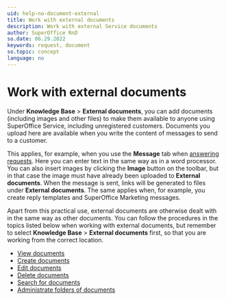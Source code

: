 ```yaml
---
uid: help-no-document-external
title: Work with external documents
description: Work with external Service documents
author: SuperOffice RnD
so.date: 06.29.2022
keywords: request, document
so.topic: concept
language: no
---
```


# Work with external documents

Under **Knowledge Base** > **External documents**, you can add documents (including images and other files) to make them available to anyone using SuperOffice Service, including unregistered customers. Documents you upload here are available when you write the content of messages to send to a customer.

This applies, for example, when you use the **Message** tab when [answering requests][1]. Here you can enter text in the same way as in a word processor. You can also insert images by clicking the **Image** button on the toolbar, but in that case the image must have already been uploaded to **External documents**. When the message is sent, links will be generated to files under **External documents**. The same applies when, for example, you create reply templates and SuperOffice Marketing messages.

Apart from this practical use, external documents are otherwise dealt with in the same way as other documents. You can follow the procedures in the topics listed below when working with external documents, but remember to select **Knowledge Base** > **External documents** first, so that you are working from the correct location.

* [View documents][2]
* [Create documents][3]
* [Edit documents][4]
* [Delete documents][5]
* [Search for documents][6]
* [Administrate folders of documents][7]

<!-- Referenced links -->
[1]: howto/reply.md
[2]: ../../document/learn/in-service/view.md
[3]: ../../document/learn/in-service/create.md
[4]: ../../document/learn/in-service/edit.md
[5]: ../../document/learn/in-service/delete.md
[6]: ../../document/learn/in-service/find.md
[7]: ../../document/learn/in-service/manage-folders.md

<!-- Referenced images -->

